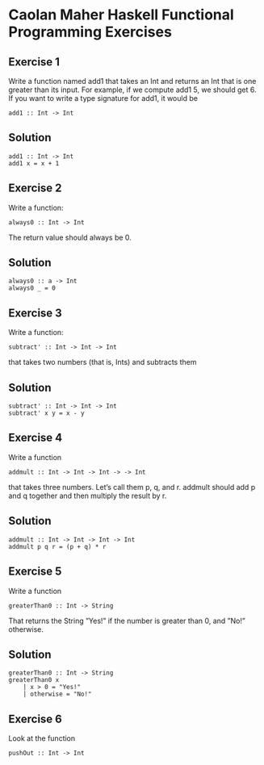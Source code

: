 # Caolan Maher Haskell Functional Programming Exercises

## Exercise 1
Write a function named add1 that takes an Int and returns an Int that is
one greater than its input. For example, if we compute add1 5, we should get
6. If you want to write a type signature for add1, it would be

`add1 :: Int -> Int`

## Solution

    add1 :: Int -> Int
    add1 x = x + 1
    
## Exercise 2
Write a function:

`always0 :: Int -> Int`

The return value should always be 0.

## Solution

    always0 :: a -> Int
    always0 _ = 0
    
## Exercise 3
Write a function:

`subtract' :: Int -> Int -> Int`

that takes two numbers (that is, Ints) and subtracts them

## Solution

    subtract' :: Int -> Int -> Int
    subtract' x y = x - y
    
## Exercise 4
Write a function

`addmult :: Int -> Int -> Int -> -> Int`

that takes three numbers. Let’s call them p, q, and r. addmult should add p
and q together and then multiply the result by r.

## Solution

    addmult :: Int -> Int -> Int -> Int
    addmult p q r = (p + q) * r
    
## Exercise 5
Write a function

`greaterThan0 :: Int -> String`

That returns the String ”Yes!” if the number is greater than 0, and ”No!”
otherwise.

## Solution

    greaterThan0 :: Int -> String
    greaterThan0 x
        | x > 0 = "Yes!"
        | otherwise = "No!"
        
## Exercise 6
Look at the function

`pushOut :: Int -> Int`
